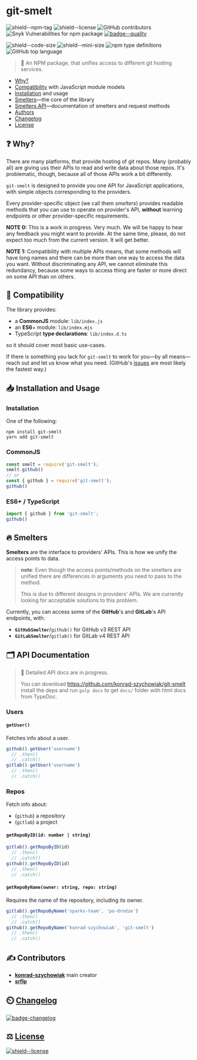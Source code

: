 # git-smelt

![shield--npm-tag]
![shield--license]
![GitHub contributors](https://img.shields.io/github/contributors/konrad-szychowiak/git-smelt?style=flat-square)
![Snyk Vulnerabilities for npm package](https://img.shields.io/snyk/vulnerabilities/npm/git-smelt?style=flat-square)
[![badge--quality]](https://sonarcloud.io/dashboard?id=konrad-szychowiak_git-smelt)

![shield--code-size]
![shield--mini-size]
![npm type definitions](https://img.shields.io/npm/types/git-smelt?style=flat-square)
![GitHub top language](https://img.shields.io/github/languages/top/konrad-szychowiak/git-smelt?style=flat-square)

[badge--quality]: https://img.shields.io/sonar/quality_gate/konrad-szychowiak_git-smelt?server=https%3A%2F%2Fsonarcloud.io&style=flat-square
[shield--npm-tag]: https://img.shields.io/npm/v/git-smelt/latest?style=flat-square
[shield--license]: https://img.shields.io/npm/l/git-smelt?style=flat-square
[shield--code-size]: https://img.shields.io/github/languages/code-size/konrad-szychowiak/git-smelt?style=flat-square
[shield--mini-size]: https://img.shields.io/bundlephobia/min/git-smelt?style=flat-square

> 🚧 An NPM package, that unifies access to different git hosting services.

+ [Why?](#-why)
+ [Compatibility](#-compatibility) with JavaScript module models
+ [Installation](#-installation-and-usage) and usage
+ [Smelters](#-smelters)—the core of the library
+ [Smelters API](#-api-documentation)—documentation of smelters and request methods
+ [Authors](#-contributors)
+ [Changelog]
+ [License](#-license)

## ❓ Why?

There are many platforms, that provide hosting of git repos.
Many (probably all) are giving uss their APIs to read and write data
about those repos.
It's problematic, though, because all of those APIs work a bit differently.

`git-smelt` is designed to provide you one API for JavaScript applications,
with simple objects corresponding to the providers.

Every provider-specific object (we call them _smelters_) provides
readable methods that you can use to operate on provider's API, 
**without** learning endpoints or other provider-specific requirements.

**NOTE 0:** This is a work in progress.
Very much.
We will be happy to hear any feedback you might want to provide.
At the same time, please, do not expect too much from the current version.
It will get better.  

**NOTE 1:** Compatibility with multiple APIs means, that some methods will have long names
and there can be more than one way to access the data you want.
Without discriminating any API, we cannot eliminate this redundancy,
because some ways to access thing are faster or more direct on some API than on others.  

## 🤝 Compatibility

The library provides:
+ a **CommonJS** module: `lib/index.js`
+ an **ES6**+ module: `lib/index.mjs`
+ TypeScript **type declarations**: `lib/index.d.ts`

so it should cover most basic use-cases.

If there is something you lack for `git-smelt` to work for you—by all means—reach out
and let us know what you need. (GitHub's [issues] are most likely the fastest way.) 

## 📥 Installation and Usage

### Installation
One of the following:
```shell script
npm install git-smelt
yarn add git-smelt
```

### CommonJS
```js
const smelt = require('git-smelt');
smelt.github()
// or
const { github } = require('git-smelt');
github()
```

### ES6+ / TypeScript
```ts
import { github } from 'git-smelt';
github()
```

## 🔥 Smelters

**Smelters** are the interface to providers' APIs.
This is how we unify the access points to data.

> **note**: Even though the access points/methods on the smelters are unified
> there are differences in arguments you need to pass to the method.
>
> This is due to different designs in providers' APIs.
> We are currently looking for acceptable solutions to this problem.

Currently, you can access some of the **GitHub**'s and **GitLab**'s API endpoints, with:

+ **`GitHubSmelter`**/`github()` for GitHub v3 REST API
+ **`GitLabSmelter`**/`gitlab()` for GitLab v4 REST API

## 🗂️ API Documentation

> 🚧 Detailed API docs are in progress. 
>
> You can download https://github.com/konrad-szychowiak/git-smelt
> install the deps and run `gulp docs` to get `docs/` folder with html docs from TypeDoc. 

### Users
#### `getUser()`
Fetches info about a user.

```js
github().getUser('username')
  // .then()
  // .catch()
gitlab().getUser('username')
  // .then()
  // .catch()
```

### Repos
Fetch info about:
+ (`github`) a repository
+ (`gitlab`) a project

#### `getRepoByID(id: number | string)`
```ts
gitlab().getRepoByID(id)
  // .then()
  // .catch()
github().getRepoByID(id)
  // .then()
  // .catch()
```
 
#### `getRepoByName(owner: string, repo: string)`
Requires the name of the repository, including its owner.
```ts
gitlab().getRepoByName('sparks-team', 'po-drodze')
  // .then()
  // .catch()
github().getRepoByName('konrad-szychowiak', 'git-smelt')
  // .then()
  // .catch()
```

## ✍️ Contributors
+ **[konrad-szychowiak]** main creator
+ **[srflp]** 

## ⏲️ [Changelog]
[![badge-changelog]][keepachangelog] 

[badge-changelog]: https://img.shields.io/badge/Keep%20a%20Changelog-1.0.0-orange?style=flat-square
[keepachangelog]: https://keepachangelog.com/en/1.0.0/

## ⚖️ [License]
[![shield--license]][License]


[issues]: https://github.com/konrad-szychowiak/git-smelt/issues
[License]: ./LICENSE
[Changelog]: ./CHANGELOG.md
[konrad-szychowiak]: https://github.com/konrad-szychowiak
[srflp]: https://github.com/srflp

